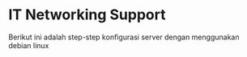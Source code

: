 # IT Networking Support

Berikut ini adalah step-step konfigurasi server dengan menggunakan debian linux
